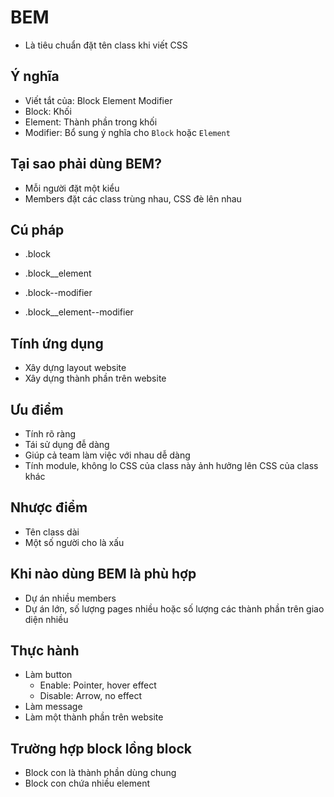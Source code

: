 # BEM

-   Là tiêu chuẩn đặt tên class khi viết CSS

## Ý nghĩa

-   Viết tắt của: Block Element Modifier
-   Block: Khối
-   Element: Thành phần trong khối
-   Modifier: Bổ sung ý nghĩa cho `Block` hoặc `Element`

## Tại sao phải dùng BEM?

-   Mỗi người đặt một kiểu
-   Members đặt các class trùng nhau, CSS đè lên nhau

## Cú pháp

-   .block
-   .block\_\_element

-   .block--modifier
-   .block\_\_element--modifier

## Tính ứng dụng

-   Xây dựng layout website
-   Xây dựng thành phần trên website

## Ưu điểm

-   Tính rõ ràng
-   Tái sử dụng đễ dàng
-   Giúp cả team làm việc với nhau dễ dàng
-   Tính module, không lo CSS của class này ảnh hưởng lên CSS của class khác

## Nhược điểm

-   Tên class dài
-   Một số người cho là xấu

## Khi nào dùng BEM là phù hợp

-   Dự án nhiều members
-   Dự án lớn, số lượng pages nhiều hoặc số lượng các thành phần trên giao diện nhiều

## Thực hành

-   Làm button
    -   Enable: Pointer, hover effect
    -   Disable: Arrow, no effect
-   Làm message
-   Làm một thành phần trên website

## Trường hợp block lồng block

-   Block con là thành phần dùng chung
-   Block con chứa nhiều element
